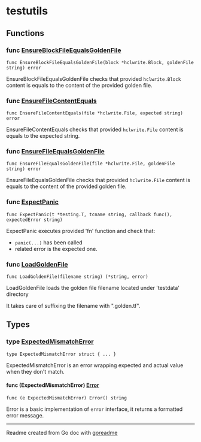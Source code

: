 # testutils

## Functions

### func [EnsureBlockFileEqualsGoldenFile](./terraform_equals.go#L54)

`func EnsureBlockFileEqualsGoldenFile(block *hclwrite.Block, goldenFile string) error`

EnsureBlockFileEqualsGoldenFile checks that provided `hclwrite.Block` content is equals to the content of
the provided golden file.

### func [EnsureFileContentEquals](./terraform_equals.go#L43)

`func EnsureFileContentEquals(file *hclwrite.File, expected string) error`

EnsureFileContentEquals checks that provided `hclwrite.File` content is equals to the expected string.

### func [EnsureFileEqualsGoldenFile](./terraform_equals.go#L66)

`func EnsureFileEqualsGoldenFile(file *hclwrite.File, goldenFile string) error`

EnsureFileEqualsGoldenFile checks that provided `hclwrite.File` content is equals to the content of
the provided golden file.

### func [ExpectPanic](./panic.go#L8)

`func ExpectPanic(t *testing.T, tcname string, callback func(), expectedError string)`

ExpectPanic executes provided 'fn' function and check that:
- `panic(...)` has been called
- related error is the expected one.

### func [LoadGoldenFile](./terraform_equals.go#L26)

`func LoadGoldenFile(filename string) (*string, error)`

LoadGoldenFile loads the golden file filename located under 'testdata' directory

It takes care of suffixing the filename with ".golden.tf".

## Types

### type [ExpectedMismatchError](./terraform_equals.go#L13)

`type ExpectedMismatchError struct { ... }`

ExpectedMismatchError is an error wrapping expected and actual value when they don't match.

#### func (ExpectedMismatchError) [Error](./terraform_equals.go#L19)

`func (e ExpectedMismatchError) Error() string`

Error is a basic implementation of `error` interface, it returns a formatted error message.

---
Readme created from Go doc with [goreadme](https://github.com/posener/goreadme)
